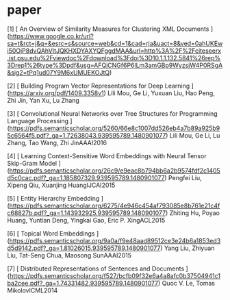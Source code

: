 # paper

[1]  [ An Overview of Similarity Measures for Clustering XML Documents ] 
(https://www.google.co.kr/url?sa=t&rct=j&q=&esrc=s&source=web&cd=1&cad=rja&uact=8&ved=0ahUKEwi50OjP8dvQAhVItJQKHXDYAXYQFggdMAA&url=http%3A%2F%2Fciteseerx.ist.psu.edu%2Fviewdoc%2Fdownload%3Fdoi%3D10.1.1.132.5841%26rep%3Drep1%26type%3Dpdf&usg=AFQjCNGf6P6lLm3amGBp9WyzsjW4P0RSgA&sig2=tPq1ud07Y9M6xUMUEKOJtQ)

[2]  [ Building Program Vector Representations for Deep Learning ] 
(https://arxiv.org/pdf/1409.3358v1)
Lili Mou, Ge Li, Yuxuan Liu, Hao Peng, Zhi Jin, Yan Xu, Lu Zhang



[3] [ Convolutional Neural Networks over Tree Structures for Programming Language Processing ] (https://pdfs.semanticscholar.org/5260/66e8c1007dd526eb4a7b89a925b95c6564f5.pdf?_ga=1.72638043.939595789.1480901077)
Lili Mou, Ge Li, Lu Zhang, Tao Wang, Zhi JinAAAI2016




[4] [ Learning Context-Sensitive Word Embeddings with Neural Tensor Skip-Gram Model ]
(https://pdfs.semanticscholar.org/26c9/e9eac8b794bb6a2b9574fdf2c1405d5c0cac.pdf?_ga=1.185807329.939595789.1480901077)
Pengfei Liu, Xipeng Qiu, Xuanjing HuangIJCAI2015



[5] [ Entity Hierarchy Embedding ]
(https://pdfs.semanticscholar.org/6275/4e946c454af793085e8b761e21c4fc68827b.pdf?_ga=1.143932925.939595789.1480901077)
Zhiting Hu, Poyao Huang, Yuntian Deng, Yingkai Gao, Eric P. XingACL2015

[6] [ Topical Word Embeddings ]
(https://pdfs.semanticscholar.org/9a0a/f9e48aad89512ce3e24b6a1853ed3d5d9142.pdf?_ga=1.81026015.939595789.1480901077)
Yang Liu, Zhiyuan Liu, Tat-Seng Chua, Maosong SunAAAI2015

[7] [ Distributed Representations of Sentences and Documents ]
{https://pdfs.semanticscholar.org/f527/bcfb09f32e6a4a8afc0b37504941c1ba2cee.pdf?_ga=1.74331482.939595789.1480901077)
Quoc V. Le, Tomas MikolovICML2014

